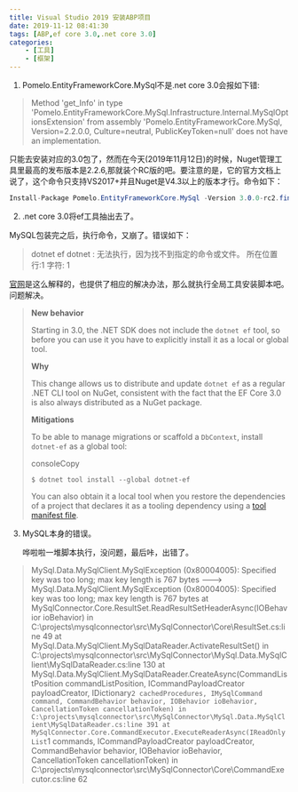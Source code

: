 ```yaml
---
title: Visual Studio 2019 安装ABP项目
date: 2019-11-12 08:41:30
tags: [ABP,ef core 3.0,.net core 3.0]
categories: 
	- [工具]	
	- [框架]
---
```




1. Pomelo.EntityFrameworkCore.MySql不是.net core 3.0会报如下错:

> Method 'get_Info' in type 'Pomelo.EntityFrameworkCore.MySql.Infrastructure.Internal.MySqlOptionsExtension' from assembly 'Pomelo.EntityFrameworkCore.MySql, Version=2.2.0.0, Culture=neutral, PublicKeyToken=null' does not have an implementation.

只能去安装对应的3.0包了，然而在今天(2019年11月12日)的时候，Nuget管理工具里最高的发布版本是2.2.6,那就装个RC版的吧。要注意的是，它的官方文档上说了，这个命令只支持VS2017+并且Nuget是V4.3以上的版本才行。命令如下：

```c#
Install-Package Pomelo.EntityFrameworkCore.MySql -Version 3.0.0-rc2.final
```

2. .net core 3.0将ef工具抽出去了。

MySQL包装完之后，执行命令，又崩了。错误如下：



> dotnet ef 
> dotnet : 无法执行，因为找不到指定的命令或文件。
> 所在位置 行:1 字符: 1

[官网](https://docs.microsoft.com/en-us/ef/core/what-is-new/ef-core-3.0/breaking-changes#dotnet-ef)是这么解释的，也提供了相应的解决办法，那么就执行全局工具安装脚本吧。问题解决。



> **New behavior**
>
> Starting in 3.0, the .NET SDK does not include the `dotnet ef` tool, so before you can use it you have to explicitly install it as a local or global tool.
>
> **Why**
>
> This change allows us to distribute and update `dotnet ef` as a regular .NET CLI tool on NuGet, consistent with the fact that the EF Core 3.0 is also always distributed as a NuGet package.
>
> **Mitigations**
>
> To be able to manage migrations or scaffold a `DbContext`, install `dotnet-ef` as a global tool:
>
> consoleCopy
>
> ```console
>$ dotnet tool install --global dotnet-ef
> ```
>
> You can also obtain it a local tool when you restore the dependencies of a project that declares it as a tooling dependency using a [tool manifest file](https://github.com/dotnet/cli/issues/10288).

3. MySQL本身的错误。

   哗啦啦一堆脚本执行，没问题，最后咔，出错了。

   

> MySql.Data.MySqlClient.MySqlException (0x80004005): Specified key was too long; max key length is 767 bytes
>  ---> MySql.Data.MySqlClient.MySqlException (0x80004005): Specified key was too long; max key length is 767 bytes
>    at MySqlConnector.Core.ResultSet.ReadResultSetHeaderAsync(IOBehavior ioBehavior) in C:\projects\mysqlconnector\src\MySqlConnector\Core\ResultSet.cs:line 49
   >    at MySql.Data.MySqlClient.MySqlDataReader.ActivateResultSet() in C:\projects\mysqlconnector\src\MySqlConnector\MySql.Data.MySqlClient\MySqlDataReader.cs:line 130
   >    at MySql.Data.MySqlClient.MySqlDataReader.CreateAsync(CommandListPosition commandListPosition, ICommandPayloadCreator payloadCreator, IDictionary`2 cachedProcedures, IMySqlCommand command, CommandBehavior behavior, IOBehavior ioBehavior, CancellationToken cancellationToken) in C:\projects\mysqlconnector\src\MySqlConnector\MySql.Data.MySqlClient\MySqlDataReader.cs:line 391
   >    at MySqlConnector.Core.CommandExecutor.ExecuteReaderAsync(IReadOnlyList`1 commands, ICommandPayloadCreator payloadCreator, CommandBehavior behavior, IOBehavior ioBehavior, CancellationToken cancellationToken) in C:\projects\mysqlconnector\src\MySqlConnector\Core\CommandExecutor.cs:line 62